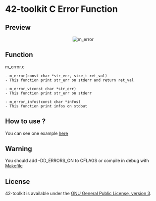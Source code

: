 42-toolkit	C Error Function
==========

## Preview

<p align="center" >
	<img src="https://raw.github.com/QuentinPerez/42-toolkit/master/doc/images/m_error.png" alt="m_error" title="m_error">
</p>

## Function

m_error.c

	- m_error(const char *str_err, size_t ret_val)
	- This function print str_err on stderr and return ret_val

	- m_error_v(const char *str_err)
	- This function print str_err on stderr

	- m_error_infos(const char *infos)
	- This function print infos on stdout

## How to use ?

You can see one example [here](https://github.com/QuentinPerez/42-toolkit/tree/master/examples/c/f_error)

## Warning

You should add -DD_ERRORS_ON to CFLAGS or compile in debug with [Makefile](https://github.com/QuentinPerez/42-toolkit/tree/master/srcs/Makefile)

## License

42-toolkit is available under the [GNU General Public License, version 3](LICENSE).
